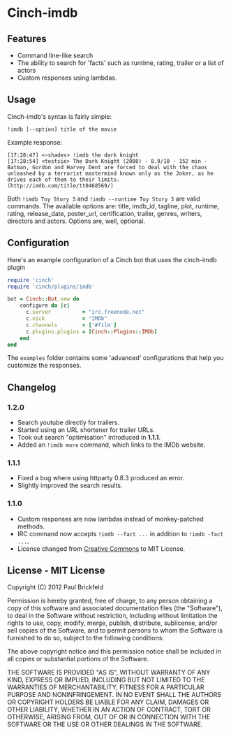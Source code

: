 # Cinch-imdb

## Features

- Command line-like search
- The ability to search for 'facts' such as runtime, rating, trailer or a list of actors
- Custom responses using lambdas.

## Usage

Cinch-imdb's syntax is fairly simple:
	
	!imdb [--option] title of the movie

Example response:
	
	[17:28:47] <~shades> !imdb the dark knight
	[17:28:54] <testsie> The Dark Knight (2008) - 8.9/10 - 152 min - Batman, Gordon and Harvey Dent are forced to deal with the chaos unleashed by a terrorist mastermind known only as the Joker, as he drives each of them to their limits. (http://imdb.com/title/tt0468569/)

Both `!imdb Toy Story 3` and `!imdb --runtime Toy Story 3` are valid commands. The available options are: title, imdb_id, tagline, plot, runtime, rating, release_date, poster_url, certification, trailer, genres, writers, directors and actors. Options are, well, optional.

## Configuration

Here's an example configuration of a Cinch bot that uses the cinch-imdb plugin

```ruby
require 'cinch'
require 'cinch/plugins/imdb'

bot = Cinch::Bot.new do
   	configure do |c|
      c.server          = "irc.freenode.net"
      c.nick            = "IMDb"
      c.channels        = ['#film'] 
      c.plugins.plugins = [Cinch::Plugins::IMDb]
	end
end
```

The `examples` folder contains some 'advanced' configurations that help you customize the responses.

## Changelog

### 1.2.0

- Search youtube directly for trailers.
- Started using an URL shortener for trailer URLs.
- Took out search "optimisation" introduced in **1.1.1**.
- Added an `!imdb more` command, which links to the IMDb website.

### 1.1.1

- Fixed a bug where using httparty 0.8.3 produced an error.
- Slightly improved the search results.


### 1.1.0

- Custom responses are now lambdas instead of monkey-patched methods.
- IRC command now accepts `!imdb --fact ...` in addition to `!imdb -fact ...`.
- License changed from [Creative Commons](https://creativecommons.org/licenses/by-nc-sa/3.0/nl/deed.en) to MIT License.

## License - MIT License

Copyright (C) 2012 Paul Brickfeld

Permission is hereby granted, free of charge, to any person obtaining a copy of this software and associated documentation files (the "Software"), to deal in the Software without restriction, including without limitation the rights to use, copy, modify, merge, publish, distribute, sublicense, and/or sell copies of the Software, and to permit persons to whom the Software is furnished to do so, subject to the following conditions:

The above copyright notice and this permission notice shall be included in all copies or substantial portions of the Software.

THE SOFTWARE IS PROVIDED "AS IS", WITHOUT WARRANTY OF ANY KIND, EXPRESS OR IMPLIED, INCLUDING BUT NOT LIMITED TO THE WARRANTIES OF MERCHANTABILITY, FITNESS FOR A PARTICULAR PURPOSE AND NONINFRINGEMENT. IN NO EVENT SHALL THE AUTHORS OR COPYRIGHT HOLDERS BE LIABLE FOR ANY CLAIM, DAMAGES OR OTHER LIABILITY, WHETHER IN AN ACTION OF CONTRACT, TORT OR OTHERWISE, ARISING FROM, OUT OF OR IN CONNECTION WITH THE SOFTWARE OR THE USE OR OTHER DEALINGS IN THE SOFTWARE.
